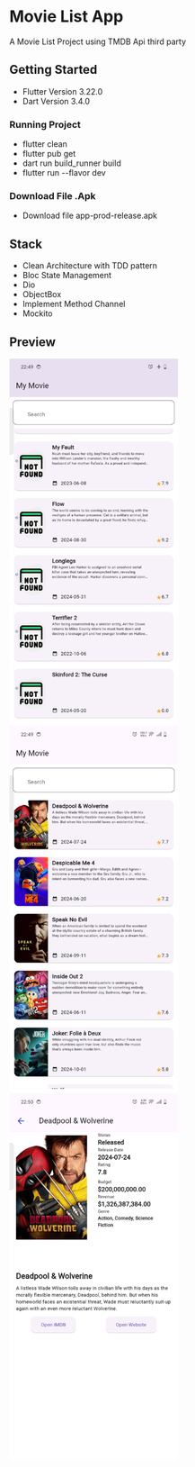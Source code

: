 # Movie List App

A Movie List Project using TMDB Api third party

## Getting Started
-   Flutter Version 3.22.0
-   Dart Version 3.4.0

### Running Project
-   flutter clean
-   flutter pub get
-   dart run build_runner build
-   flutter run --flavor dev

### Download File .Apk
-   Download file app-prod-release.apk

## Stack
- Clean Architecture with TDD pattern
- Bloc State Management
- Dio
- ObjectBox
- Implement Method Channel
- Mockito

## Preview
<img src="Screenshot_20241006_224923.png" alt="Sample Image" width="300" height="650">
<img src="Screenshot_20241006_225001.png" alt="Sample Image" width="300" height="650">
<img src="Screenshot_20241006_225011.png" alt="Sample Image" width="300" height="650">

